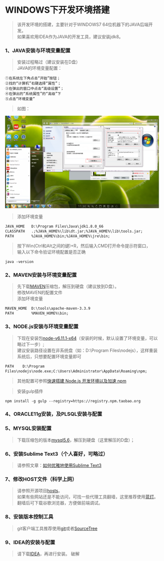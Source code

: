 # WINDOWS下开发环境搭建

>该开发环境的搭建，主要针对于WINDOWS7 64位机器下的JAVA后端开发。<br>
>如果喜欢用IDEA作为JAVA的开发工具，建议安装jdk8。

### 1、JAVA安装与环境变量配置

>安装过程略过（建议安装在D盘）<br>
>JAVA的环境变量配置：

    ①在系统左下角点击“开始”按钮；
    ②找的“计算机”右键选择“属性”；
    ③在弹出的窗口中点击“高级设置”；
    ④在弹出的“系统属性”的“高级”下
    ⑤点击“环境变量”

>如图：

![设置windows环境变量](../static/imgs/win_env_var.png)

>添加环境变量

    JAVA_HOME   D:\Program Files\Java\jdk1.8.0_66
    CLASSPATH   .;%JAVA_HOME%\lib\dt.jar;%JAVA_HOME%\lib\tools.jar;
    PATH        %JAVA_HOME%\bin;%JAVA_HOME%\jre\bin;

>按下Win(Ctrl和Alt之间的键)+R，然后输入CMD打开命令提示符窗口，<br>
>输入以下命令验证环境配置是否正确

    java -version

### 2、MAVEN安装与环境变量配置

>先下载[MAVEN](http://maven.apache.org/download.cgi)压缩包，解压到硬盘（建议放到D盘）。<br>
>修改MAVEN的配置文件<br>
>添加环境变量<br>

    MAVEN_HOME  D:\tools\apache-maven-3.3.9
    PATH        %MAVEN_HOME%\bin;

### 3、NODE.js安装与环境变量配置

>下现在安装包[node-v6.11.1-x64](https://nodejs.org/dist/v6.11.1/node-v6.11.1-x64.msi)（安装的时候，默认设置了环境变量，可以略过下一步）;<br>
>建议安装路径设置在非系统盘（如：D:\Program Files\nodejs），这样重装系统后，只想要配置环境变量即可

    PATH    D:\Program Files\nodejs\node.exe;C:\Users\Administrator\AppData\Roaming\npm;

>其他配置可参照[快速搭建 Node.js 开发环境以及加速 npm](https://cnodejs.org/topic/5338c5db7cbade005b023c98)

>安装gulp插件

    npm install -g gulp --registry=https://registry.npm.taobao.org


### 4、ORACLE11g安装，及PLSQL安装与配置

>

### 5、MYSQL安装配置

>下载压缩包的版本[mysql5.6]()，解压到硬盘（这里解压的D盘）；<br>
>

### 6、安装Sublime Text3（个人喜好，可略过）

>请参照文章：[如何优雅地使用Sublime Text3](http://jeffjade.com/2015/12/15/2015-04-17-toss-sublime-text/)

### 7、修改HOST文件（科学上网）

>请参照开源项目[hosts](https://github.com/racaljk/hosts)。<br>
>如果有些网站还是不能访问，可找一些代理工具翻墙，这里推荐使用[蓝灯](https://github.com/getlantern/lantern)。<br>
>翻墙后可下载谷歌浏览器，方便做前端调试。

### 8、安装版本控制工具

>git客户端工具推荐使用[git](https://git-scm.com/download/win)或者[SourceTree](https://www.sourcetreeapp.com/)<br>


### 9、IDEA的安装与配置

>请下载[IDEA](https://www.jetbrains.com/idea/download/download-thanks.html)，再进行安装。
>破解

